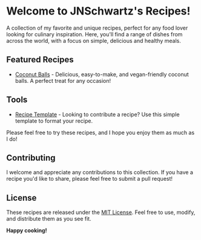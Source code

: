 # Welcome to JNSchwartz's Recipes!

A collection of my favorite and unique recipes, perfect for any food lover looking for culinary inspiration. Here, you'll find a range of dishes from across the world, with a focus on simple, delicious and healthy meals.

## Featured Recipes

- [Coconut Balls](recipes/coconut_ball.md) - Delicious, easy-to-make, and vegan-friendly coconut balls. A perfect treat for any occasion!

## Tools

- [Recipe Template](recipes/template.md) - Looking to contribute a recipe? Use this simple template to format your recipe.

Please feel free to try these recipes, and I hope you enjoy them as much as I do!

## Contributing

I welcome and appreciate any contributions to this collection. If you have a recipe you'd like to share, please feel free to submit a pull request!

## License

These recipes are released under the [MIT License](LICENSE). Feel free to use, modify, and distribute them as you see fit.

**Happy cooking!**
